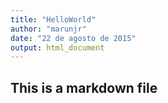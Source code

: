 ```yaml
---
title: "HelloWorld"
author: "marunjr"
date: "22 de agosto de 2015"
output: html_document
---
```


## This is a markdown file

